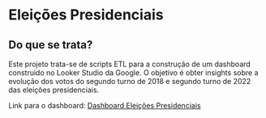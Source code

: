 # Eleições Presidenciais

## Do que se trata?

Este projeto trata-se de scripts ETL para a construção de um dashboard construido no Looker Studio da Google. O objetivo é obter insights sobre a evolução dos votos do segundo turno de 2018 e segundo turno de 2022 das eleições presidenciais.

Link para o dashboard: [Dashboard Eleições Presidenciais](https://lookerstudio.google.com/reporting/c1a513cd-d343-47c5-aea1-1249aaadafd1/page/p_gtdv1oy81c)

